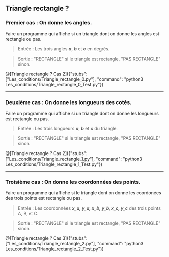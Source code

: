 ## Triangle rectangle ?

### Premier cas : On donne les angles.

Faire un programme qui affiche si un triangle dont on donne les angles est rectangle ou pas.

> Entrée : Les trois angles ***a***, ***b*** et ***c*** en degrés.

> Sortie : "RECTANGLE" si le triangle est rectangle, "PAS RECTANGLE" sinon.

@[Triangle rectangle ? Cas 2]({"stubs": ["Les_conditions/Triangle_rectangle_0.py"], "command": "python3 Les_conditions/Triangle_rectangle_0_Test.py"})

---

### Deuxième cas : On donne les longueurs des cotés.

Faire un programme qui affiche si un triangle dont on donne les longueurs est rectangle ou pas.

> Entrée : Les trois longueurs ***a***, ***b*** et ***c*** du triangle.

> Sortie : "RECTANGLE" si le triangle est rectangle, "PAS RECTANGLE" sinon.

@[Triangle rectangle ? Cas 2]({"stubs": ["Les_conditions/Triangle_rectangle_1.py"], "command": "python3 Les_conditions/Triangle_rectangle_1_Test.py"})

---

### Troisième cas : On donne les coordonnées des points.

Faire un programme qui affiche si le triangle dont on donne les coordonées des trois points est rectangle ou pas.

> Entrée : Les coordonnées ***x_a, y_a, x_b, y_b, x_c, y_c*** des trois points A, B, et C.

> Sortie : "RECTANGLE" si le triangle est rectangle, "PAS RECTANGLE" sinon.

@[Triangle rectangle ? Cas 3]({"stubs": ["Les_conditions/Triangle_rectangle_2.py"], "command": "python3 Les_conditions/Triangle_rectangle_2_Test.py"})
